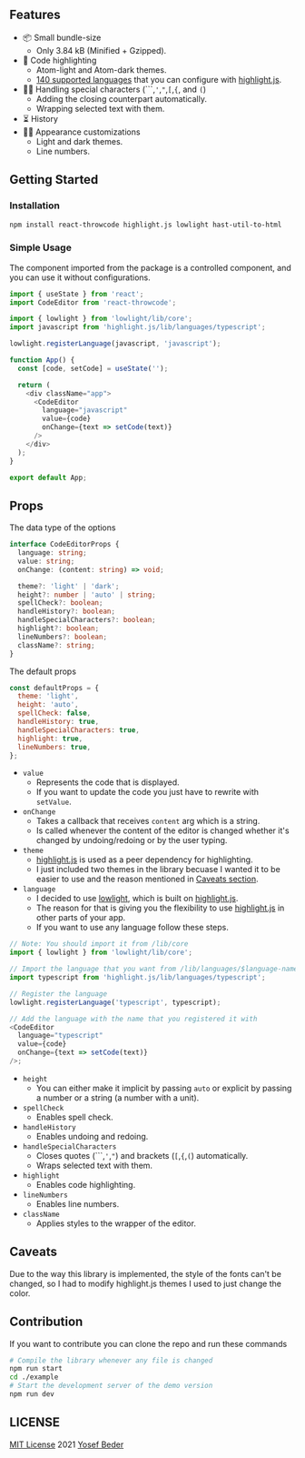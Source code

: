 ## Features

- 📦 Small bundle-size
  - Only 3.84 kB (Minified + Gzipped).
- 🌈 Code highlighting
  - Atom-light and Atom-dark themes.
  - [140 supported languages](https://github.com/highlightjs/highlight.js/blob/main/SUPPORTED_LANGUAGES.md) that you can configure with [highlight.js](https://highlightjs.org/).
- 💁‍♂️ Handling special characters (``\`,`'`,`"`,`[`,`{`, and `(`)
  - Adding the closing counterpart automatically.
  - Wrapping selected text with them.
- ⏳ History
- 🐱‍💻 Appearance customizations
  - Light and dark themes.
  - Line numbers.

## Getting Started

### Installation

```bash
npm install react-throwcode highlight.js lowlight hast-util-to-html
```

### Simple Usage

The component imported from the package is a controlled component, and you can use it without configurations.

```js
import { useState } from 'react';
import CodeEditor from 'react-throwcode';

import { lowlight } from 'lowlight/lib/core';
import javascript from 'highlight.js/lib/languages/typescript';

lowlight.registerLanguage(javascript, 'javascript');

function App() {
  const [code, setCode] = useState('');

  return (
    <div className="app">
      <CodeEditor
        language="javascript"
        value={code}
        onChange={text => setCode(text)}
      />
    </div>
  );
}

export default App;
```

## Props

The data type of the options

```ts
interface CodeEditorProps {
  language: string;
  value: string;
  onChange: (content: string) => void;

  theme?: 'light' | 'dark';
  height?: number | 'auto' | string;
  spellCheck?: boolean;
  handleHistory?: boolean;
  handleSpecialCharacters?: boolean;
  highlight?: boolean;
  lineNumbers?: boolean;
  className?: string;
}
```

The default props

```js
const defaultProps = {
  theme: 'light',
  height: 'auto',
  spellCheck: false,
  handleHistory: true,
  handleSpecialCharacters: true,
  highlight: true,
  lineNumbers: true,
};
```

- `value`
  - Represents the code that is displayed.
  - If you want to update the code you just have to rewrite with `setValue`.
- `onChange`
  - Takes a callback that receives `content` arg which is a string.
  - Is called whenever the content of the editor is changed whether it's changed by undoing/redoing or by the user typing.
- `theme`
  - [highlight.js](https://highlightjs.org/) is used as a peer dependency for highlighting.
  - I just included two themes in the library becuase I wanted it to be easier to use and the reason mentioned in [Caveats section](#caveats).
- `language`
  - I decided to use [lowlight](https://www.npmjs.com/package/lowlight), which is built on [highlight.js](https://highlightjs.org/).
  - The reason for that is giving you the flexibility to use [highlight.js](https://highlightjs.org/) in other parts of your app.
  - If you want to use any language follow these steps.

```js
// Note: You should import it from /lib/core
import { lowlight } from 'lowlight/lib/core';

// Import the language that you want from /lib/languages/$language-name
import typescript from 'highlight.js/lib/languages/typescript';

// Register the language
lowlight.registerLanguage('typescript', typescript);

// Add the language with the name that you registered it with
<CodeEditor
  language="typescript"
  value={code}
  onChange={text => setCode(text)}
/>;
```

- `height`
  - You can either make it implicit by passing `auto` or explicit by passing a number or a string (a number with a unit).
- `spellCheck`
  - Enables spell check.
- `handleHistory`
  - Enables undoing and redoing.
- `handleSpecialCharacters`
  - Closes quotes (``\`,`'`,`"`) and brackets (`[`,`{`,`(`) automatically.
  - Wraps selected text with them.
- `highlight`
  - Enables code highlighting.
- `lineNumbers`
  - Enables line numbers.
- `className`
  - Applies styles to the wrapper of the editor.

## Caveats

Due to the way this library is implemented, the style of the fonts can't be changed, so I had to modify highlight.js themes I used to just change the color.

## Contribution

If you want to contribute you can clone the repo and run these commands

```bash
# Compile the library whenever any file is changed
npm run start
cd ./example
# Start the development server of the demo version
npm run dev
```

## LICENSE

[MIT License](LICENSE) 2021 [Yosef Beder](https://github.com/yosefbeder)

